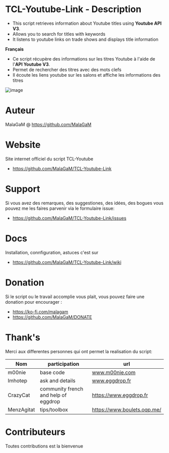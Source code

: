 # TCL-Youtube-Link - Description

* This script retrieves information about Youtube titles using **Youtube API V3**.
* Allows you to search for titles with keywords
* It listens to youtube links on trade shows and displays title information

**Français**


* Ce script récupère des informations sur les titres Youtube à l'aide de l'**API Youtube V3**.
* Permet de rechercher des titres avec des mots clefs
* Il écoute les liens youtube sur les salons et affiche les informations des titres

![image](https://user-images.githubusercontent.com/11725850/119846268-4699e100-bf0a-11eb-80f1-7cf5c7fbb5bc.png)

# Auteur
MalaGaM @ https://github.com/MalaGaM

# Website
Site internet officiel du script TCL-Youtube
* https://github.com/MalaGaM/TCL-Youtube-Link

# Support
Si vous avez des remarques, des suggestiones, des idées, des bogues vous pouvez me les faires parvenir via le formulaire issue:
* https://github.com/MalaGaM/TCL-Youtube-Link/issues

# Docs
Installation, connfiguration, astuces c'est sur
* https://github.com/MalaGaM/TCL-Youtube-Link/wiki

# Donation
Si le script ou le travail accomplie vous plait, vous pouvez faire une donation pour encourager :
* https://ko-fi.com/malagam
* https://github.com/MalaGaM/DONATE
# Thank's
Merci aux differentes personnes qui ont permet la realisation du script:

Nom | participation | url
---------|----------|---------
m00nie | base code | www.m00nie.com
Imhotep | ask and details	| www.eggdrop.fr
CrazyCat | community french and help of eggdrop | https://www.eggdrop.fr
MenzAgitat | tips/toolbox | https://www.boulets.oqp.me/

# Contributeurs
Toutes contributions est la bienvenue
